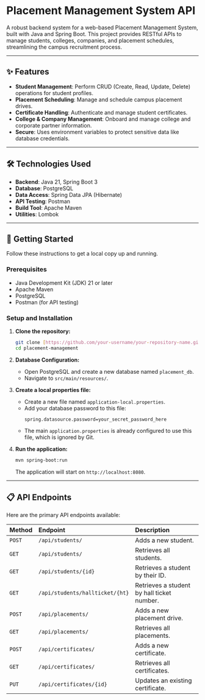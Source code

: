 # Placement Management System API

A robust backend system for a web-based Placement Management System, built with Java and Spring Boot. This project provides RESTful APIs to manage students, colleges, companies, and placement schedules, streamlining the campus recruitment process.

---

## ✨ Features

* **Student Management**: Perform CRUD (Create, Read, Update, Delete) operations for student profiles.
* **Placement Scheduling**: Manage and schedule campus placement drives.
* **Certificate Handling**: Authenticate and manage student certificates.
* **College & Company Management**: Onboard and manage college and corporate partner information.
* **Secure**: Uses environment variables to protect sensitive data like database credentials.

---

## 🛠️ Technologies Used

* **Backend**: Java 21, Spring Boot 3
* **Database**: PostgreSQL
* **Data Access**: Spring Data JPA (Hibernate)
* **API Testing**: Postman
* **Build Tool**: Apache Maven
* **Utilities**: Lombok

---

## 🚀 Getting Started

Follow these instructions to get a local copy up and running.

### **Prerequisites**

* Java Development Kit (JDK) 21 or later
* Apache Maven
* PostgreSQL
* Postman (for API testing)

### **Setup and Installation**

1.  **Clone the repository:**
    ```sh
    git clone [https://github.com/your-username/your-repository-name.git](https://github.com/your-username/your-repository-name.git)
    cd placement-management
    ```

2.  **Database Configuration:**
    * Open PostgreSQL and create a new database named `placement_db`.
    * Navigate to `src/main/resources/`.

3.  **Create a local properties file:**
    * Create a new file named `application-local.properties`.
    * Add your database password to this file:
        ```properties
        spring.datasource.password=your_secret_password_here
        ```
    * The main `application.properties` is already configured to use this file, which is ignored by Git.

4.  **Run the application:**
    ```sh
    mvn spring-boot:run
    ```
    The application will start on `http://localhost:8080`.

---

## 📋 API Endpoints

Here are the primary API endpoints available:

| Method | Endpoint                       | Description                               |
| :----- | :----------------------------- | :---------------------------------------- |
| `POST` | `/api/students/`               | Adds a new student.                       |
| `GET`  | `/api/students/`               | Retrieves all students.                   |
| `GET`  | `/api/students/{id}`           | Retrieves a student by their ID.          |
| `GET`  | `/api/students/hallticket/{ht}` | Retrieves a student by hall ticket number. |
| `POST` | `/api/placements/`             | Adds a new placement drive.               |
| `GET`  | `/api/placements/`             | Retrieves all placements.                 |
| `POST` | `/api/certificates/`           | Adds a new certificate.                   |
| `GET`  | `/api/certificates/`           | Retrieves all certificates.               |
| `PUT`  | `/api/certificates/{id}`       | Updates an existing certificate.          |
